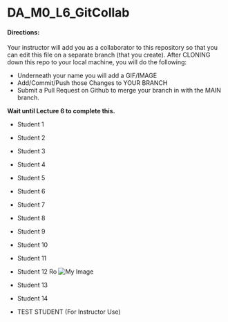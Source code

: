 # DA_M0_L6_GitCollab

#### Directions:  

Your instructor will add you as a collaborator to this repository so that you can edit this file on a separate branch (that you create).  After CLONING down this repo to your local machine, you will do the following:

- Underneath your name you will add a GIF/IMAGE
- Add/Commit/Push those Changes to YOUR BRANCH
- Submit a Pull Request on Github to merge your branch in with the MAIN branch.

<b>Wait until Lecture 6 to complete this.</b> 

- Student 1

- Student 2

- Student 3

- Student 4

- Student 5

- Student 6

- Student 7

- Student 8

- Student 9

- Student 10

- Student 11

- Student 12
Ro
![My Image](https://media.tenor.com/B4RwmB1rojYAAAAM/homie-dance-2homie-dance.gif)
- Student 13

- Student 14

- TEST STUDENT (For Instructor Use) 
